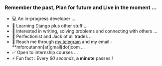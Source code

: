 ### Remember the past, Plan for future and Live in the moment ...

- 💻 An in-progress developer ...
- 🌱 Learning Django plus other stuff ...
- 📝 Interested in writing, solving problems and connecting with others ...
- 🗻 Perfectionist and Jack of all trades ...
- 💬 Reach me through [my telegram](https://t.me/mforoutann) and my email : **mforoutannn[at]gmail[dot]com ...
- ✅ Open to internship courses ...
- ⚡ Fun fact : Every _60 seconds_, __a minute__ passes !
